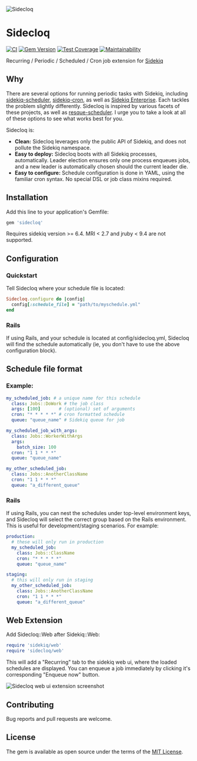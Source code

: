 ![Sidecloq](assets/clock_a_clock_on_the_side.png)

# Sidecloq

[![CI](https://github.com/mattyr/sidecloq/actions/workflows/ci.yml/badge.svg)](https://github.com/mattyr/sidecloq/actions/workflows/ci.yml)
[![Gem Version](https://badge.fury.io/rb/sidecloq.svg)](https://badge.fury.io/rb/sidecloq)
[![Test Coverage](https://api.codeclimate.com/v1/badges/65e94000ebd0b9043b1d/test_coverage)](https://codeclimate.com/github/mattyr/sidecloq/test_coverage)
[![Maintainability](https://api.codeclimate.com/v1/badges/65e94000ebd0b9043b1d/maintainability)](https://codeclimate.com/github/mattyr/sidecloq/maintainability)

Recurring / Periodic / Scheduled / Cron job extension for
[Sidekiq](https://github.com/mperham/sidekiq)

## Why

There are several options for running periodic tasks with Sidekiq,
including [sidekiq-scheduler](https://github.com/Moove-it/sidekiq-scheduler),
[sidekiq-cron](https://github.com/ondrejbartas/sidekiq-cron), as well as
[Sidekiq Enterprise](https://sidekiq.org/products/enterprise.html).  Each tackles the
problem slightly differently. Sidecloq is inspired by various facets
of these projects, as well as
[resque-scheduler](https://github.com/resque/resque-scheduler). I urge
you to take a look at all of these options to see what works best for
you.

Sidecloq is:

- **Clean:** Sidecloq leverages only the public API of Sidekiq, and does
  not pollute the Sidekiq namespace.
- **Easy to deploy:** Sidecloq boots with all Sidekiq processes,
  automatically.  Leader election ensures only one process enqueues
  jobs, and a new leader is automatically chosen should the current
  leader die.
- **Easy to configure:** Schedule configuration is done in YAML, using
  the familiar cron syntax. No special DSL or job class mixins required.

## Installation

Add this line to your application's Gemfile:

```ruby
gem 'sidecloq'
```

Requires sidekiq version >= 6.4.  MRI < 2.7 and jruby < 9.4 are not supported.

## Configuration

### Quickstart

Tell Sidecloq where your schedule file is located:

```ruby
Sidecloq.configure do |config|
  config[:schedule_file] = "path/to/myschedule.yml"
end
```
### Rails

If using Rails, and your schedule is located at config/sidecloq.yml,
Sidecloq will find the schedule automatically (ie, you don't have to use
the above configuration block).

## Schedule file format

### Example:

```yaml
my_scheduled_job: # a unique name for this schedule
  class: Jobs::DoWork # the job class
  args: [100]       # (optional) set of arguments
  cron: "* * * * *" # cron formatted schedule
  queue: "queue_name" # Sidekiq queue for job

my_scheduled_job_with_args:
  class: Jobs::WorkerWithArgs
  args:
    batch_size: 100
  cron: "1 1 * * *"
  queue: "queue_name"

my_other_scheduled_job:
  class: Jobs::AnotherClassName
  cron: "1 1 * * *"
  queue: "a_different_queue"
```

### Rails

If using Rails, you can nest the schedules under top-level environment
keys, and Sidecloq will select the correct group based on the Rails
environment.  This is useful for development/staging scenarios. For
example:

```yaml
production:
  # these will only run in production
  my_scheduled_job:
    class: Jobs::ClassName
    cron: "* * * * *"
    queue: "queue_name"

staging:
  # this will only run in staging
  my_other_scheduled_job:
    class: Jobs::AnotherClassName
    cron: "1 1 * * *"
    queue: "a_different_queue"
```

## Web Extension

Add Sidecloq::Web after Sidekiq::Web:

```ruby
require 'sidekiq/web'
require 'sidecloq/web'
```

This will add a "Recurring" tab to the sidekiq web ui, where the loaded
schedules are displayed.  You can enqueue a job immediately by clicking
it's corresponding "Enqueue now" button.

![Sidecloq web ui extension screenshot](assets/screenshot.png)

## Contributing

Bug reports and pull requests are welcome.

## License

The gem is available as open source under the terms of the [MIT License](http://opensource.org/licenses/MIT).
